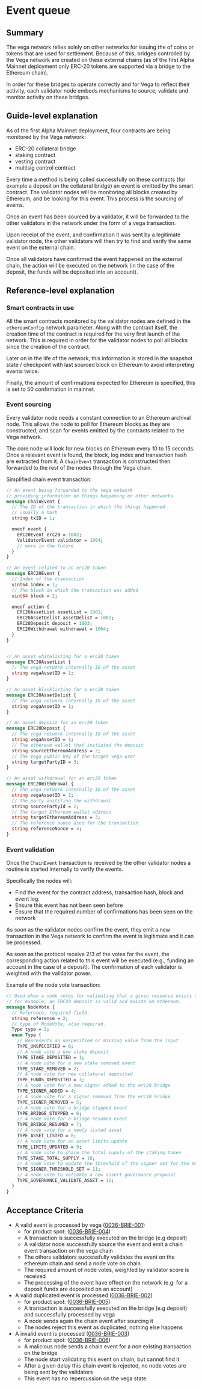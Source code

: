 # Event queue

## Summary

The vega network relies solely on other networks for issuing the of coins or tokens that are used for settlement. Because of this, bridges controlled by the Vega network are created on these external chains (as of the first Alpha Mainnet deployment only ERC-20 tokens are supported via a bridge to the Ethereum chain).

In order for these bridges to operate correctly and for Vega to reflect their activity, each validator node embeds mechanisms to source, validate and monitor activity on these bridges.

## Guide-level explanation

As of the first Alpha Mainnet deployment, four contracts are being monitored by the Vega network:

- ERC-20 collateral bridge
- staking contract
- vesting contract
- multisig control contract

Every time a method is being called successfully on these contracts (for example a deposit on the collateral bridge) an event is emitted by the smart contract. The validator nodes will be monitoring all blocks created by Ethereum, and be looking for this event. This process is the sourcing of events.

Once an event has been sourced by a validator, it will be forwarded to the other validators in the network under the form of a vega transaction.

Upon receipt of the event, and confirmation it was sent by a legitimate validator node, the other validators will then try to find and verify the same event on the external chain.

Once all validators have confirmed the event happened on the external chain, the action will be executed on the network (in the case of the deposit, the funds will be deposited into an account).

## Reference-level explanation

### Smart contracts in use

All the smart contracts monitored by the validator nodes are defined in the `ethereumConfig` network parameter. Along with the contract itself, the creation time of the contract is required for the very first launch of the network. This is required in order for the validator nodes to poll all blocks since the creation of the contract.

Later on in the life of the network, this information is stored in the snapshot state / checkpoint with last sourced block on Ethereum to avoid interpreting events twice.

Finally, the amount of confirmations expected for Ethereum is specified, this is set to 50 confirmation in mainnet.

### Event sourcing

Every validator node needs a constant connection to an Ethereum archival node. This allows the node to poll for Ethereum blocks as they are constructed, and scan for events emitted by the contracts related to the Vega network.

The core node will look for new blocks on Ethereum every 10 to 15 seconds. Once a relevant event is found, the block, log index and transaction hash are extracted from it. A `ChainEvent` transaction is constructed then forwarded to the rest of the nodes through the Vega chain.

Simplified chain event transaction:

```proto
// An event being forwarded to the vega network
// providing information on things happening on other networks
message ChainEvent {
  // The ID of the transaction in which the things happened
  // usually a hash
  string txID = 1;

  oneof event {
    ERC20Event erc20 = 1002;
    ValidatorEvent validator = 1004;
    // more in the future
  }
}

// An event related to an erc20 token
message ERC20Event {
  // Index of the transaction
  uint64 index = 1;
  // The block in which the transaction was added
  uint64 block = 2;

  oneof action {
    ERC20AssetList assetList = 1001;
    ERC20AssetDelist assetDelist = 1002;
    ERC20Deposit deposit = 1003;
    ERC20Withdrawal withdrawal = 1004;
  }
}


// An asset whitelisting for a erc20 token
message ERC20AssetList {
  // The vega network internally ID of the asset
  string vegaAssetID = 1;
}

// An asset blacklisting for a erc20 token
message ERC20AssetDelist {
  // The vega network internally ID of the asset
  string vegaAssetID = 1;
}

// An asset deposit for an erc20 token
message ERC20Deposit {
  // The vega network internally ID of the asset
  string vegaAssetID = 1;
  // The ethereum wallet that initiated the deposit
  string sourceEthereumAddress = 2;
  // The Vega public key of the target vega user
  string targetPartyID = 3;
}

// An asset withdrawal for an erc20 token
message ERC20Withdrawal {
  // The vega network internally ID of the asset
  string vegaAssetID = 1;
  // The party inititing the withdrawal
  string sourcePartyId = 2;
  // The target Ethereum wallet address
  string targetEthereumAddress = 3;
  // The reference nonce used for the transaction
  string referenceNonce = 4;
}
```

### Event validation

Once the `ChainEvent` transaction is received by the other validator nodes a routine is started internally to verify the events.

Specifically the nodes will:

- Find the event for the contract address, transaction hash, block and event log.
- Ensure this event has not been seen before
- Ensure that the required number of confirmations has been seen on the network

As soon as the validator nodes confirm the event, they emit a new transaction in the Vega network to confirm the event is legitimate and it can be processed.

As soon as the protocol receive 2/3 of the votes for the event, the corresponding action related to this event will be executed (e.g., funding an account in the case of a deposit). The confirmation of each validator is weighted with the validator power.

Example of the node vote transaction:

```proto
// Used when a node votes for validating that a given resource exists or is valid,
// for example, an ERC20 deposit is valid and exists on ethereum.
message NodeVote {
  // Reference, required field.
  string reference = 2;
  // type of NodeVote, also required.
  Type type = 3;
  enum Type {
    // Represents an unspecified or missing value from the input
    TYPE_UNSPECIFIED = 0;
    // A node vote a new stake deposit
    TYPE_STAKE_DEPOSITED = 1;
    // A node vote for a new stake removed event
    TYPE_STAKE_REMOVED = 2;
    // A node vote for new collateral deposited
    TYPE_FUNDS_DEPOSITED = 3;
    // A node vote for a new signer added to the erc20 bridge
    TYPE_SIGNER_ADDED = 4;
    // A node vote for a signer removed from the erc20 bridge
	TYPE_SIGNER_REMOVED = 5;
    // A node vote for a bridge stopped event
    TYPE_BRIDGE_STOPPED = 6;
    // A node vote for a bridge resumed event
    TYPE_BRIDGE_RESUMED = 7;
    // A node vote for a newly listed asset
    TYPE_ASSET_LISTED = 8;
    // A node vote for an asset limits update
    TYPE_LIMITS_UPDATED = 9;
    // A node vote to share the total supply of the staking token
    TYPE_STAKE_TOTAL_SUPPLY = 10;
    // A node vote to update the threshold of the signer set for the multisig contract
    TYPE_SIGNER_THRESHOLD_SET = 11;
    // A node vote to validate a new assert governance proposal
    TYPE_GOVERNANCE_VALIDATE_ASSET = 12;
  }
}
```

## Acceptance Criteria

- A valid event is processed by vega (<a name="0036-BRIE-001" href="#0036-BRIE-001">0036-BRIE-001</a>)
  - for product spot: (<a name="0036-BRIE-004" href="#0036-BRIE-004">0036-BRIE-004</a>)
  - A transaction is successfully executed on the bridge (e.g deposit)
  - A validator node successfully source the event and emit a chain event transaction on the vega chain
  - The others validators successfully validates the event on the ethereum chain and send a node vote on chain
  - The required amount of node votes, weighted by validator score is received
  - The processing of the event have effect on the network (e.g: for a deposit funds are deposited on an account)
- A valid duplicated event is processed (<a name="0036-BRIE-002" href="#0036-BRIE-002">0036-BRIE-002</a>)
  - for product spot: (<a name="0036-BRIE-005" href="#0036-BRIE-005">0036-BRIE-005</a>)
  - A transaction is successfully executed on the bridge (e.g deposit) and successfully processed by vega
  - A node sends again the chain event after sourcing it
  - The nodes reject this event as duplicated, nothing else happens
- A invalid event is processed (<a name="0036-BRIE-003" href="#0036-BRIE-003">0036-BRIE-003</a>)
  - for product spot: (<a name="0036-BRIE-006" href="#0036-BRIE-006">0036-BRIE-006</a>)
  - A malicious node sends a chain event for a non existing transaction on the bridge
  - The node start validating this event on chain, but cannot find it
  - After a given delay this chain event is rejected, no node votes are being sent by the validators
  - This event has no repercussion on the vega state.
